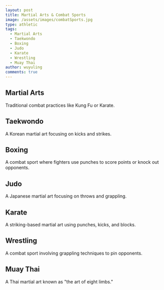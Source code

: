 ```yaml
---
layout: post
title: Martial Arts & Combat Sports
image: /assets/images/combatSports.jpg
type: athletic
tags:
  - Martial Arts
  - Taekwondo
  - Boxing
  - Judo
  - Karate
  - Wrestling
  - Muay Thai
author: wuyuling
comments: true
---
```

## Martial Arts
Traditional combat practices like Kung Fu or Karate.

## Taekwondo
A Korean martial art focusing on kicks and strikes.

## Boxing
A combat sport where fighters use punches to score points or knock out opponents.

## Judo
A Japanese martial art focusing on throws and grappling.

## Karate
A striking-based martial art using punches, kicks, and blocks.

## Wrestling
A combat sport involving grappling techniques to pin opponents.

## Muay Thai
A Thai martial art known as "the art of eight limbs."